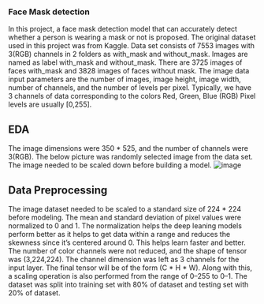 ### Face Mask detection 
In this project, a face mask detection model that can accurately detect whether a person is wearing a mask or not is proposed.
The original dataset used in this project was from Kaggle. Data set consists of 7553 images with 3(RGB) channels in 2 folders as with_mask and without_mask. Images are named as label with_mask and without_mask. There are 3725 images of faces with_mask and 3828 images of faces without mask. The image data input parameters are the number of images, image height, image width, number of channels, and the number of levels per pixel. Typically, we have 3 channels of data corresponding to the colors Red, Green, Blue (RGB) Pixel levels are usually [0,255].
## EDA
The image dimensions were 350 * 525, and the number of channels were 3(RGB). The below picture was randomly selected image from the data set. The image needed to be scaled down 
before building a model.
![image](https://user-images.githubusercontent.com/59039411/147049582-5c5ac28b-1507-4b28-b14d-288f2b4a2c13.png)
## Data Preprocessing 
The image dataset needed to be scaled to a standard size of 224 * 224 before modeling. The mean and standard deviation of pixel values were normalized to 0 and 1. The normalization helps the deep leaning models perform better as it helps to get data within a range and reduces the skewness since it’s centered around 0. This helps learn faster and better. The number of color channels were not reduced, and the shape of tensor was (3,224,224). The channel dimension was left as 3 channels for the input layer. The final tensor will be of the form (C * H * W). Along with this, a scaling operation is also performed from the range of 0–255 to 0–1. The dataset was split into training set with 80% of dataset and testing set with 20% of dataset.
